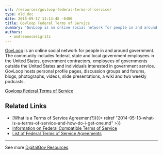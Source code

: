 ```yaml
---
url: /resources/govloop-federal-terms-of-service/
type: old_doc
date: 2015-09-17 11:13:48 -0400
title: Govloop Federal Terms of Service
summary: 'GovLoop is an online social network for people in and around government. The community includes federal, state and local government employees in the United States, government contractors, employees of governments outside the United States and individuals interested in government service. GovLoop hosts personal profile pages, discussion groups and forums, blogs, photographs, videos, slide presentations, a wiki'
authors:
  - andreanocesigritz
---
```


[GovLoop](https://www.govloop.com/) is an online social network for people in and around government. The community includes federal, state and local government employees in the United States, government contractors, employees of governments outside the United States and individuals interested in government service. GovLoop hosts personal profile pages, discussion groups and forums, blogs, photographs, videos, slide presentations, a wiki and two weekly podcasts.

<a class="button" style="color: #000000" href="https://www.govloop.com/terms-of-service/">Govloop Federal Terms of Service</a>

## Related Links

  * [What is a Terms of Service Agreement?]({{< relref "2014-05-13-what-is-a-terms-of-service-and-how-do-i-get-one.md" >}}
  * [Information on Federal Compatible Terms of Service](https://www.WHATEVER/resources/federal-compatible-terms-of-service-agreements/)
  * [List of Federal Terms of Service Agreements](https://www.WHATEVER/resources/federal-compatible-terms-of-service-agreements/)

 

* * *

 

See more [DigitalGov Resources](https://www.WHATEVER/resources/)